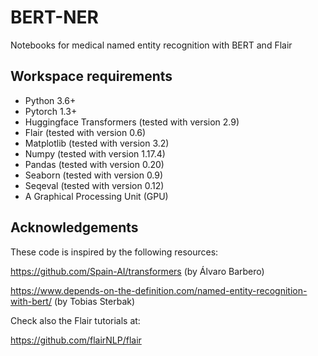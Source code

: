 # BERT-NER
Notebooks for medical named entity recognition with BERT and Flair

## Workspace requirements
- Python 3.6+
- Pytorch 1.3+
- Huggingface Transformers (tested with version 2.9)
- Flair (tested with version 0.6)
- Matplotlib (tested with version 3.2)
- Numpy (tested with version 1.17.4)
- Pandas (tested with version 0.20)
- Seaborn (tested with version 0.9)
- Seqeval (tested with version 0.12)
- A Graphical Processing Unit (GPU)

## Acknowledgements
These code is inspired by the following resources:

<https://github.com/Spain-AI/transformers> (by Álvaro Barbero)

<https://www.depends-on-the-definition.com/named-entity-recognition-with-bert/> (by Tobias Sterbak)

Check also the Flair tutorials at:

<https://github.com/flairNLP/flair>

